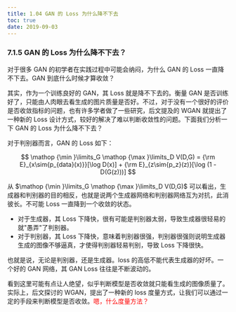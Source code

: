 ```yaml
---
title: 1.04 GAN 的 Loss 为什么降不下去
toc: true
date: 2019-09-03
---
```


### 7.1.5 GAN 的 Loss 为什么降不下去？

对于很多 GAN 的初学者在实践过程中可能会纳闷，为什么 GAN 的 Loss 一直降不下去。GAN 到底什么时候才算收敛？

其实，作为一个训练良好的 GAN，其 Loss 就是降不下去的。衡量 GAN 是否训练好了，只能由人肉眼去看生成的图片质量是否好。不过，对于没有一个很好的评价是否收敛指标的问题，也有许多学者做了一些研究，后文提及的 WGAN 就提出了一种新的 Loss 设计方式，较好的解决了难以判断收敛性的问题。下面我们分析一下 GAN 的 Loss 为什么降不下去？

对于判别器而言，GAN 的 Loss 如下：

$$
\mathop {\min }\limits_G \mathop {\max }\limits_D V(D,G) = {\rm E}_{x\sim{p_{data}(x)}}[\log D(x)] + {\rm E}_{z\sim{p_z}(z)}[\log (1 - D(G(z)))]
$$

从 $\mathop {\min }\limits_G \mathop {\max }\limits_D V(D,G)​$ 可以看出，生成器和判别器的目的相反，也就是说两个生成器网络和判别器网络互为对抗，此消彼长。不可能 Loss 一直降到一个收敛的状态。


- 对于生成器，其 Loss 下降快，很有可能是判别器太弱，导致生成器很轻易的就"愚弄"了判别器。
- 对于判别器，其 Loss 下降快，意味着判别器很强，判别器很强则说明生成器生成的图像不够逼真，才使得判别器轻易判别，导致 Loss 下降很快。

也就是说，无论是判别器，还是生成器。loss 的高低不能代表生成器的好坏。一个好的 GAN 网络，其 GAN Loss 往往是不断波动的。

看到这里可能有点让人绝望，似乎判断模型是否收敛就只能看生成的图像质量了。实际上，后文探讨的 WGAN，提出了一种新的 loss 度量方式，让我们可以通过一定的手段来判断模型是否收敛。<span style="color:red;">嗯，什么度量方法？</span>
